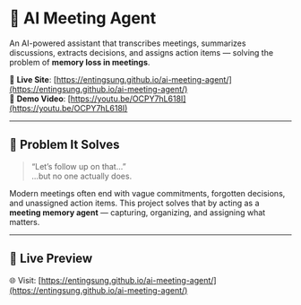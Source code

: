 # 🤖 AI Meeting Agent

An AI-powered assistant that transcribes meetings, summarizes discussions, extracts decisions, and assigns action items — solving the problem of **memory loss in meetings**.

🔗 **Live Site**: [https://entingsung.github.io/ai-meeting-agent/](https://entingsung.github.io/ai-meeting-agent/)  
🎥 **Demo Video**: [https://youtu.be/OCPY7hL618I](https://youtu.be/OCPY7hL618I)

---

## 🧩 Problem It Solves

> “Let’s follow up on that...”  
> ...but no one actually does.

Modern meetings often end with vague commitments, forgotten decisions, and unassigned action items. This project solves that by acting as a **meeting memory agent** — capturing, organizing, and assigning what matters.

---

## 📂 Live Preview

🌐 Visit: [https://entingsung.github.io/ai-meeting-agent/](https://entingsung.github.io/ai-meeting-agent/)
